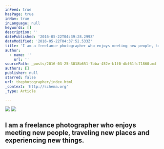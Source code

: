 ```yaml
---
inFeed: true
hasPage: true
inNav: true
inLanguage: null
keywords: []
description: ''
datePublished: '2016-05-22T04:39:28.299Z'
dateModified: '2016-05-22T04:37:52.533Z'
title: 'I am a freelance photographer who enjoys meeting new people, traveling new places and experiencing new things.'
author:
  - name: ''
    url: ''
sourcePath: _posts/2016-03-25-3018b651-7bba-452e-b1f0-dbf61fc71860.md
authors: []
publisher: null
starred: false
url: thephotographer/index.html
_context: 'http://schema.org'
_type: Article

---
```

![](https://the-grid-user-content.s3-us-west-2.amazonaws.com/a0eff806-9b44-4422-8508-6769469ef428.jpg)
![](https://s3-us-west-2.amazonaws.com/the-grid-img/p/950b26ae8217d8e31e484ca1aea700abf1645760.jpg)

## I am a freelance photographer who enjoys meeting new people, traveling new places and experiencing new things.
